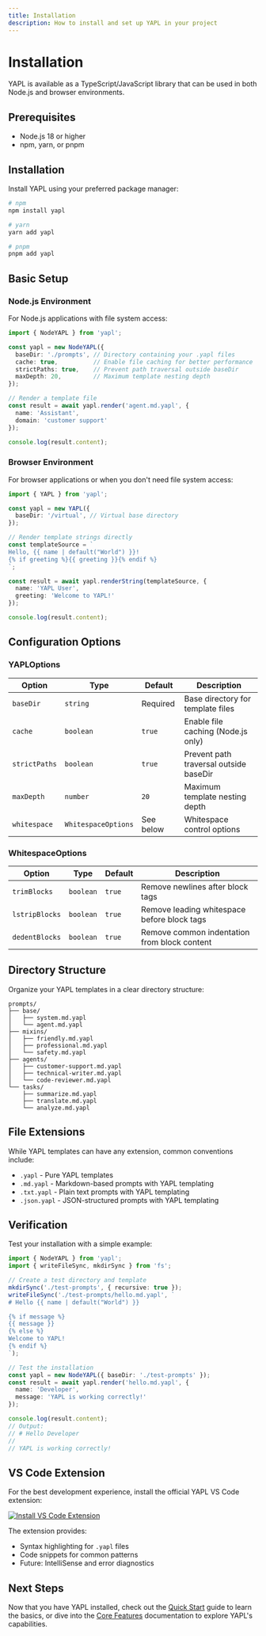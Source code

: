 ```yaml
---
title: Installation
description: How to install and set up YAPL in your project
---
```


# Installation

YAPL is available as a TypeScript/JavaScript library that can be used in both Node.js and browser environments.

## Prerequisites

- Node.js 18 or higher
- npm, yarn, or pnpm

## Installation

Install YAPL using your preferred package manager:

```bash
# npm
npm install yapl

# yarn
yarn add yapl

# pnpm
pnpm add yapl
```

## Basic Setup

### Node.js Environment

For Node.js applications with file system access:

```typescript
import { NodeYAPL } from 'yapl';

const yapl = new NodeYAPL({
  baseDir: './prompts', // Directory containing your .yapl files
  cache: true,          // Enable file caching for better performance
  strictPaths: true,    // Prevent path traversal outside baseDir
  maxDepth: 20,         // Maximum template nesting depth
});

// Render a template file
const result = await yapl.render('agent.md.yapl', {
  name: 'Assistant',
  domain: 'customer support'
});

console.log(result.content);
```

### Browser Environment

For browser applications or when you don't need file system access:

```typescript
import { YAPL } from 'yapl';

const yapl = new YAPL({
  baseDir: '/virtual', // Virtual base directory
});

// Render template strings directly
const templateSource = `
Hello, {{ name | default("World") }}!
{% if greeting %}{{ greeting }}{% endif %}
`;

const result = await yapl.renderString(templateSource, {
  name: 'YAPL User',
  greeting: 'Welcome to YAPL!'
});

console.log(result.content);
```

## Configuration Options

### YAPLOptions

| Option | Type | Default | Description |
|--------|------|---------|-------------|
| `baseDir` | `string` | Required | Base directory for template files |
| `cache` | `boolean` | `true` | Enable file caching (Node.js only) |
| `strictPaths` | `boolean` | `true` | Prevent path traversal outside baseDir |
| `maxDepth` | `number` | `20` | Maximum template nesting depth |
| `whitespace` | `WhitespaceOptions` | See below | Whitespace control options |

### WhitespaceOptions

| Option | Type | Default | Description |
|--------|------|---------|-------------|
| `trimBlocks` | `boolean` | `true` | Remove newlines after block tags |
| `lstripBlocks` | `boolean` | `true` | Remove leading whitespace before block tags |
| `dedentBlocks` | `boolean` | `true` | Remove common indentation from block content |

## Directory Structure

Organize your YAPL templates in a clear directory structure:

```
prompts/
├── base/
│   ├── system.md.yapl
│   └── agent.md.yapl
├── mixins/
│   ├── friendly.md.yapl
│   ├── professional.md.yapl
│   └── safety.md.yapl
├── agents/
│   ├── customer-support.md.yapl
│   ├── technical-writer.md.yapl
│   └── code-reviewer.md.yapl
└── tasks/
    ├── summarize.md.yapl
    ├── translate.md.yapl
    └── analyze.md.yapl
```

## File Extensions

While YAPL templates can have any extension, common conventions include:

- `.yapl` - Pure YAPL templates
- `.md.yapl` - Markdown-based prompts with YAPL templating
- `.txt.yapl` - Plain text prompts with YAPL templating
- `.json.yapl` - JSON-structured prompts with YAPL templating

## Verification

Test your installation with a simple example:

```typescript
import { NodeYAPL } from 'yapl';
import { writeFileSync, mkdirSync } from 'fs';

// Create a test directory and template
mkdirSync('./test-prompts', { recursive: true });
writeFileSync('./test-prompts/hello.md.yapl', `
# Hello {{ name | default("World") }}

{% if message %}
{{ message }}
{% else %}
Welcome to YAPL!
{% endif %}
`);

// Test the installation
const yapl = new NodeYAPL({ baseDir: './test-prompts' });
const result = await yapl.render('hello.md.yapl', {
  name: 'Developer',
  message: 'YAPL is working correctly!'
});

console.log(result.content);
// Output:
// # Hello Developer
// 
// YAPL is working correctly!
```

## VS Code Extension

For the best development experience, install the official YAPL VS Code extension:

[![Install VS Code Extension](https://img.shields.io/visual-studio-marketplace/v/yapl.yapl-vscode?style=for-the-badge&logo=visual-studio-code&logoColor=white&label=VS%20Code%20Extension&color=f472b6)](https://marketplace.visualstudio.com/items?itemName=yapl.yapl-vscode)

The extension provides:
- Syntax highlighting for `.yapl` files
- Code snippets for common patterns
- Future: IntelliSense and error diagnostics

## Next Steps

Now that you have YAPL installed, check out the [Quick Start](/quick-start/) guide to learn the basics, or dive into the [Core Features](/features/variables/) documentation to explore YAPL's capabilities.